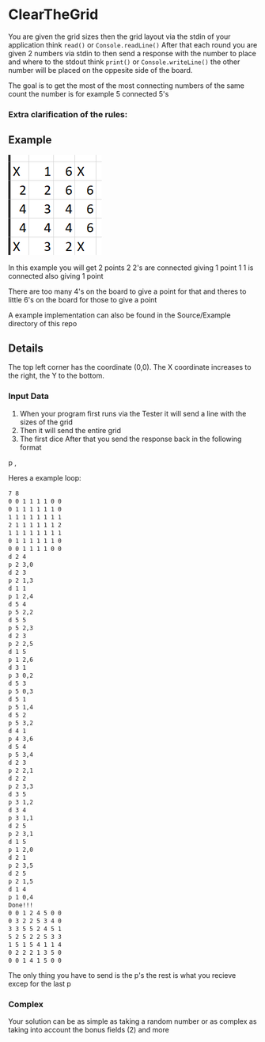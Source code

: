 # ClearTheGrid

You are given the grid sizes then the grid layout via the stdin of your application think `read()` or `Console.readLine()`
After that each round you are given 2 numbers via stdin to then send a response with the number to place and where to the stdout think `print()` or `Console.writeLine()` the other number will be placed on the oppesite side of the board.

The goal is to get the most of the most connecting numbers of the same count the number is for example 5 connected 5's

### Extra clarification of the rules:

<!-- Assume you want to move cell A to cell B , then 
- Cell A **must** have a value, you **cannot** start with an empty cell.
- Cell B **must** have a value, you **cannot** land on an empty cell.
- The distance between A and B **must** be the value of cell A, you **cannot** pick a shorter or longer distance.

After your move:
- Cell A is EMPTY
- Cell B value is either the sum (B+A) or the substration (B-A), this is your choice. 
   - In case of a negative value due to the substration, the absolute (positive) value will be Cell B's new value!  -->


## Example

![alt text](image.png)

In this example you will get 2 points
2 2's are connected giving 1 point
1 1 is connected also giving 1 point

There are too many 4's on the board to give a point for that and theres to little 6's on the board for those to give a point

A example implementation can also be found in the Source/Example directory of this repo
<!-- 
We will use the first level as an example.
In this level the grid is 8x5 and contains: 

![board](Images/board1.png)

A first action to clear the grid could be to move the left 7 on top of the right 7 and substract it. This will leave us with the board: 

![board](Images/board2.png)

To get rid of the 3,1 and 2. One could move the 1 on top of the 3 and substract it. Resulting in :

![board](Images/board3.png)

To clear the grid, we move one of the 2's on top of the other. The grid is clear! 

![board](Images/board4.png) -->


## Details

The top left corner has the coordinate (0,0). The X coordinate increases to the right, the Y to the bottom.

### Input Data

1. When your program first runs via the Tester it will send a line with the sizes of the grid <width> <height>
2. Then it will send the entire grid
3. The first dice
After that you send the response back in the following format

p <number> <x>,<y>

Heres a example loop:

```
7 8
0 0 1 1 1 1 0 0
0 1 1 1 1 1 1 0
1 1 1 1 1 1 1 1
2 1 1 1 1 1 1 2
1 1 1 1 1 1 1 1
0 1 1 1 1 1 1 0
0 0 1 1 1 1 0 0
d 2 4
p 2 3,0
d 2 3
p 2 1,3
d 1 1
p 1 2,4
d 5 4
p 5 2,2
d 5 5
p 5 2,3
d 2 3
p 2 2,5
d 1 5
p 1 2,6
d 3 1
p 3 0,2
d 5 3
p 5 0,3
d 5 1
p 5 1,4
d 5 2
p 5 3,2
d 4 1
p 4 3,6
d 5 4
p 5 3,4
d 2 3
p 2 2,1
d 2 2
p 2 3,3
d 3 5
p 3 1,2
d 3 4
p 3 1,1
d 2 5
p 2 3,1
d 1 5
p 1 2,0
d 2 1
p 2 3,5
d 2 5
p 2 1,5
d 1 4
p 1 0,4
Done!!!
0 0 1 2 4 5 0 0
0 3 2 2 5 3 4 0
3 3 5 5 2 4 5 1
5 2 5 2 2 5 3 3
1 5 1 5 4 1 1 4
0 2 2 2 1 3 5 0
0 0 1 4 1 5 0 0
```

The only thing you have to send is the p's the rest is what you recieve excep for the last p



<!-- ### Solutions file

You can provide an solution to a level by constructing a file which contains 
- place each *move* on a line
- each line should contain 
   - the `x` and `y` coordinate of the source cell 
   - the direction as one of the uppercase letters [`U`, `D`, `L` or `R`] for the directions : up,down,left or right.
   - your choice for addition or subtraction by writing the `+` or `-` sign. 

A (free!) solution for the first level could be:

```
0 1 R -
1 2 L -
0 2 R -
```

> The first line reads as: take the cell at [0,1] (which is the left 7 in the grid) and move it's value to the right. Substract it from the other 7. This clears out both the 7's. Etc. -->

<!-- ### Check your solution

In the source of this repo you find a `Checker` tool to verify if your generated solution file is correct. 

```
checker.exe 12.txt 12.sol
``` -->

<!-- ### Complex

It can become complex quite quickly 😆

![board](Images/Moves.png) -->
### Complex

Your solution can be as simple as taking a random number or as complex as taking into account the bonus fields (2) and more